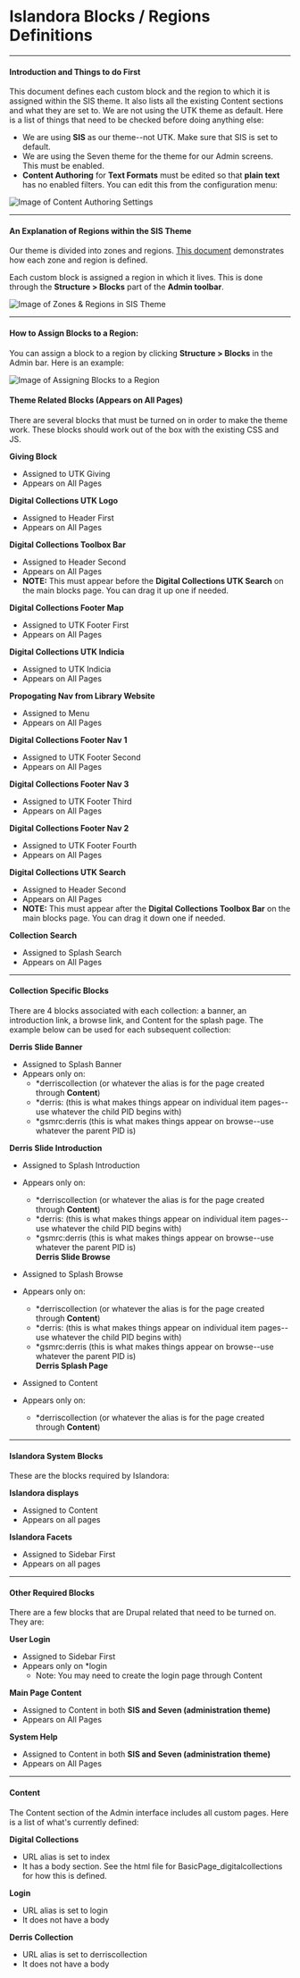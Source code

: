 # Islandora Blocks / Regions Definitions
---
#### Introduction and Things to do First
This document defines each custom block and the region to which it is assigned within the SIS theme.  It also lists all the existing Content sections and what they are set to. We are not using the UTK theme as default.  Here is a list of things that need to be checked before doing anything else:

* We are using **SIS** as our theme--not UTK.  Make sure that SIS is set to default.
* We are using the Seven theme for the theme for our Admin screens.  This must be enabled.
* **Content Authoring** for **Text Formats** must be edited so that **plain text** has no enabled filters.  You can edit this from the configuration menu:

![Image of Content Authoring Settings](http://dlwork.lib.utk.edu/mark/images/ContentAuthoring.png "Content Authoring Settings for Plain Text")



---

#### An Explanation of Regions within the SIS Theme

Our theme is divided into zones and regions.  [This document](https://docs.google.com/drawings/d/15E0t9Xd40OV-TteZ0Qs8OiSNY0xT3xc8gVp9yRnH5ss/edit?usp=sharing) demonstrates how each zone and region is defined.  

Each custom block is assigned a region in which it lives.  This is done through the **Structure > Blocks** part of the **Admin toolbar**.

![Image of Zones & Regions in SIS Theme](http://dlwork.lib.utk.edu/mark/images/IslandoraRegions.png "Theme Regions and Zones")

---

#### How to Assign Blocks to a Region:

You can assign a block to a region by clicking **Structure > Blocks** in the Admin bar. Here is an example:

![Image of Assigning Blocks to a Region](http://dlwork.lib.utk.edu/mark/images/BlockAssignmentExample.png "Assigning Blocks to a Region")

#### Theme Related Blocks (Appears on All Pages)

There are several blocks that must be turned on in order to make the theme work.  These blocks should work out of the box with the existing CSS and JS.

**Giving Block**

* Assigned to UTK Giving
* Appears on All Pages

**Digital Collections UTK Logo**

* Assigned to Header First
* Appears on All Pages

**Digital Collections Toolbox Bar**

* Assigned to Header Second
* Appears on All Pages
* **NOTE:** This must appear before the **Digital Collections UTK Search** on the main blocks page. You can drag it up one if needed.

**Digital Collections Footer Map**

* Assigned to UTK Footer First
* Appears on All Pages

**Digital Collections UTK Indicia**

* Assigned to UTK Indicia
* Appears on All Pages

**Propogating Nav from Library Website**

* Assigned to Menu
* Appears on All Pages

**Digital Collections Footer Nav 1**

* Assigned to UTK Footer Second
* Appears on All Pages

**Digital Collections Footer Nav 3**

* Assigned to UTK Footer Third
* Appears on All Pages

**Digital Collections Footer Nav 2**

* Assigned to UTK Footer Fourth
* Appears on All Pages

**Digital Collections UTK Search**

* Assigned to Header Second
* Appears on All Pages
* **NOTE:** This must appear after the **Digital Collections Toolbox Bar** on the main blocks page. You can drag it down one if needed.

**Collection Search**

* Assigned to Splash Search
* Appears on All Pages


---

#### Collection Specific Blocks

There are 4 blocks associated with each collection: a banner, an introduction link, a browse link, and Content for the splash page.  The example below can be used for each subsequent collection:

**Derris Slide Banner**

* Assigned to Splash Banner
* Appears only on:
	* *derriscollection (or whatever the alias is for the page created through **Content**)
	* *derris: (this is what makes things appear on individual item pages--use whatever the child PID begins with)
	* *gsmrc:derris (this is what makes things appear on browse--use whatever the parent PID is)

**Derris Slide Introduction**

* Assigned to Splash Introduction
* Appears only on:
	* *derriscollection (or whatever the alias is for the page created through **Content**)
	* *derris: (this is what makes things appear on individual item pages--use whatever the child PID begins with)
	* *gsmrc:derris (this is what makes things appear on browse--use whatever the parent PID is)	
**Derris Slide Browse**

* Assigned to Splash Browse
* Appears only on:
	* *derriscollection (or whatever the alias is for the page created through **Content**)
	* *derris: (this is what makes things appear on individual item pages--use whatever the child PID begins with)
	* *gsmrc:derris (this is what makes things appear on browse--use whatever the parent PID is)	
**Derris Splash Page**

* Assigned to Content
* Appears only on:
	* *derriscollection (or whatever the alias is for the page created through **Content**)


---

#### Islandora System Blocks

These are the blocks required by Islandora:

**Islandora displays**

* Assigned to Content
* Appears on all pages

**Islandora Facets**

* Assigned to Sidebar First
* Appears on all pages


---

#### Other Required Blocks

There are a few blocks that are Drupal related that need to be turned on.  They are:

**User Login**

* Assigned to Sidebar First
* Appears only on *login
	* Note: You may need to create the login page through Content

**Main Page Content**

* Assigned to Content in both **SIS and Seven (administration theme)**
* Appears on All Pages

**System Help**

* Assigned to Content in both **SIS and Seven (administration theme)**
* Appears on All Pages

---

#### Content 

The Content section of the Admin interface includes all custom pages.  Here is a list of what's currently defined:

**Digital Collections**

* URL alias is set to index
* It has a body section.  See the html file for BasicPage_digitalcollections for how this is defined.

**Login**

* URL alias is set to login
* It does not have a body

**Derris Collection**

* URL alias is set to derriscollection
* It does not have a body